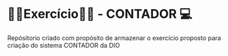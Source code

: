 # 🏋️‍♂️Exercício🏋️‍♂️ - CONTADOR 💻


Repósitorio criado com propósito de armazenar o exercício proposto para criação do sistema CONTADOR da DIO